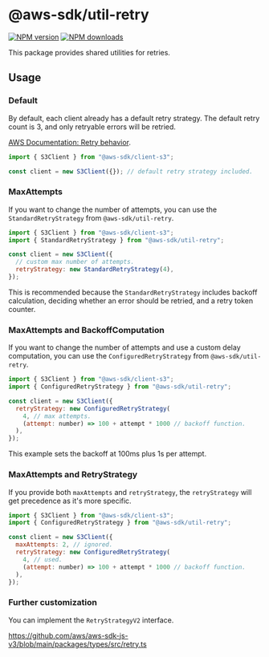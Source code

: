 # @aws-sdk/util-retry

[![NPM version](https://img.shields.io/npm/v/@aws-sdk/util-retry/latest.svg)](https://www.npmjs.com/package/@aws-sdk/util-retry)
[![NPM downloads](https://img.shields.io/npm/dm/@aws-sdk/util-retry.svg)](https://www.npmjs.com/package/@aws-sdk/util-retry)

This package provides shared utilities for retries.

## Usage

### Default

By default, each client already has a default retry strategy. The default retry count is 3, and
only retryable errors will be retried.

[AWS Documentation: Retry behavior](https://docs.aws.amazon.com/sdkref/latest/guide/feature-retry-behavior.html).

```js
import { S3Client } from "@aws-sdk/client-s3";

const client = new S3Client({}); // default retry strategy included.
```

### MaxAttempts

If you want to change the number of attempts, you can use the `StandardRetryStrategy` from `@aws-sdk/util-retry`.

```js
import { S3Client } from "@aws-sdk/client-s3";
import { StandardRetryStrategy } from "@aws-sdk/util-retry";

const client = new S3Client({
  // custom max number of attempts.
  retryStrategy: new StandardRetryStrategy(4),
});
```

This is recommended because the `StandardRetryStrategy` includes backoff calculation,
deciding whether an error should be retried, and a retry token counter.

### MaxAttempts and BackoffComputation

If you want to change the number of attempts and use a custom delay
computation, you can use the `ConfiguredRetryStrategy` from `@aws-sdk/util-retry`.

```js
import { S3Client } from "@aws-sdk/client-s3";
import { ConfiguredRetryStrategy } from "@aws-sdk/util-retry";

const client = new S3Client({
  retryStrategy: new ConfiguredRetryStrategy(
    4, // max attempts.
    (attempt: number) => 100 + attempt * 1000 // backoff function.
  ),
});
```

This example sets the backoff at 100ms plus 1s per attempt.

### MaxAttempts and RetryStrategy

If you provide both `maxAttempts` and `retryStrategy`, the `retryStrategy` will
get precedence as it's more specific.

```js
import { S3Client } from "@aws-sdk/client-s3";
import { ConfiguredRetryStrategy } from "@aws-sdk/util-retry";

const client = new S3Client({
  maxAttempts: 2, // ignored.
  retryStrategy: new ConfiguredRetryStrategy(
    4, // used.
    (attempt: number) => 100 + attempt * 1000 // backoff function.
  ),
});
```

### Further customization

You can implement the `RetryStrategyV2` interface.

https://github.com/aws/aws-sdk-js-v3/blob/main/packages/types/src/retry.ts
